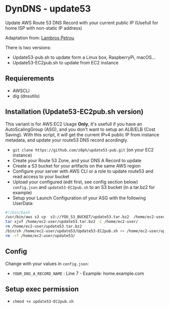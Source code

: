 # DynDNS - update53 

Update AWS Route 53 DNS Record with your current public IP (Usefull for home ISP with non-static IP address)

Adaptation from: [Lambros Petrou](https://www.lambrospetrou.com/articles/aws-update-route53-recordset-diy-load-balancer/)

There is two versions: 
- Update53-pub.sh to update form a Linux box, RaspberryPi, macOS...
- Update53-EC2pub.sh to update from EC2 instance

## Requierements

- AWSCLI
- dig (dnsutils)

## Installation (Update53-EC2pub.sh version)

This variant is for AWS EC2 Usage **Only**, it's usefull if you have an AutoScalingGroup (ASG), and you don't want to setup an ALB/ELB (Cost Saving).
With this script, it will get the current IPv4 public IP from instance metadata, and update your route53 DNS record acordingly.

- `git clone https://github.com/z0ph/update53-pub.git` (on your EC2 instance)
- Create your Route 53 Zone, and your DNS A Record to update
- Create a S3 bucket for your artifacts on the same AWS region
- Configure your server with AWS CLI or a role to update route53 and read access to your bucket
- Upload your configured (edit first, see config section below) `config.json` and `update53-EC2pub.sh` to an S3 bucket (in a tar.bz2 for example)
- Setup your Launch Configuration of your ASG with the following UserData:

``` bash
#!/bin/bash
/usr/bin/aws s3 cp  s3://YOU_S3_BUCKET/update53.tar.bz2  /home/ec2-user/
tar xjvf /home/ec2-user/update53.tar.bz2 -C /home/ec2-user/
rm /home/ec2-user/update53.tar.bz2
/bin/sh /home/ec2-user/update53/Update53-EC2pub.sh >> /home/ec2-user/update53.log
rm -rf /home/ec2-user/update53/
```

## Config

Change with your values in `config.json`:

- `YOUR_DNS_A_RECORD_NAME` : Line 7 - Example: home.example.com

## Setup exec permission

- `chmod +x update53-EC2pub.sh`